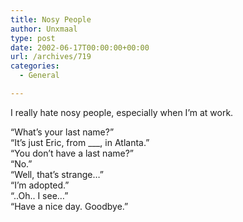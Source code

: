 ```yaml
---
title: Nosy People
author: Unxmaal
type: post
date: 2002-06-17T00:00:00+00:00
url: /archives/719
categories:
  - General

---
```

I really hate nosy people, especially when I&#8217;m at work. 

&#8220;What&#8217;s your last name?&#8221;  
&#8220;It&#8217;s just Eric, from \___, in Atlanta.&#8221;  
&#8220;You don&#8217;t have a last name?&#8221;  
&#8220;No.&#8221;  
&#8220;Well, that&#8217;s strange&#8230;&#8221;  
&#8220;I&#8217;m adopted.&#8221;  
&#8220;..Oh.. I see&#8230;&#8221;  
&#8220;Have a nice day. Goodbye.&#8221;